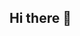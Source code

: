 ## Hi there 👋

<!--
user zerosuum currently trying ✨ _get_to_know_more_bout-github_✨ is a ✨ _special_

- 🔭 I’m currently working on my self and my surrounding
- 🌱 I’m currently learning data engineering
- 👯 I’m looking to collaborate on ppl out there
- 🤔 I’m looking for help with smart smart you gusy

--!>
